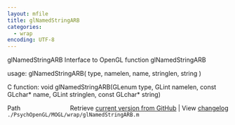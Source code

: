 ```yaml
---
layout: mfile
title: glNamedStringARB
categories:
  - wrap
encoding: UTF-8
---
```


glNamedStringARB  Interface to OpenGL function glNamedStringARB

usage:  glNamedStringARB\( type, namelen, name, stringlen, string \)

C function:  void glNamedStringARB\(GLenum type, GLint namelen, const GLchar\* name, GLint stringlen, const GLchar\* string\)


<div class="code_header" style="text-align:right;">
  <span style="float:left;">Path&nbsp;&nbsp;</span> <span class="counter">Retrieve <a href=
  "https://raw.github.com/Psychtoolbox-3/Psychtoolbox-3/beta/./PsychOpenGL/MOGL/wrap/glNamedStringARB.m">current version from GitHub</a> | View <a href=
  "https://github.com/Psychtoolbox-3/Psychtoolbox-3/commits/beta/./PsychOpenGL/MOGL/wrap/glNamedStringARB.m">changelog</a></span>
</div>
<div class="code">
  <code>./PsychOpenGL/MOGL/wrap/glNamedStringARB.m</code>
</div>
